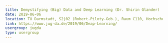 ```yaml
---
title: Demystifying (Big) Data and Deep Learning (Dr. Shirin Glander)
date: 2019-06-06
location: TU Darmstadt, S2|02 (Robert-Piloty-Geb.), Raum C110, Hochschulstr. 10, 64289 Darmstadt
link: https://www.jug-da.de/2019/06/Deap-Learning/
usergroup: jugda
type: usergroup
---
```

